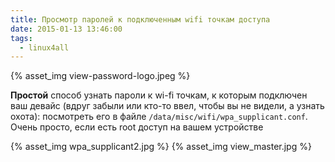 ```yaml
---
title: Просмотр паролей к подключенным wifi точкам доступа
date: 2015-01-13 13:46:00
tags:
  - linux4all
---
```


{% asset_img view-password-logo.jpeg %}

__Простой__ способ узнать пароли к wi-fi точкам, к которым подключен ваш девайс (вдруг забыли или кто-то ввел, чтобы вы не видели, а узнать охота):
посмотреть его в файле `/data/misc/wifi/wpa_supplicant.conf`. Очень просто, если есть root доступ на вашем устройстве

{% asset_img wpa_supplicant2.jpg %}
{% asset_img view_master.jpg %}
